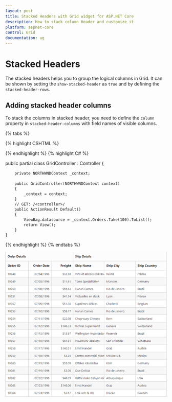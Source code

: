 ```yaml
---
layout: post
title: Stacked Headers with Grid widget for ASP.NET Core
description: How to stack column Header and customize it
platform: aspnet-core
control: Grid
documentation: ug
---
```


# Stacked Headers

The stacked headers helps you to group the logical columns in Grid. It can be shown by setting the `show-stacked-header` as `true` and by defining the `stacked-header-rows`.

## Adding stacked header columns

To stack the columns in stacked header, you need to define the `column` property in `stacked-header-columns` with field names of visible columns.

{% tabs %}

{% highlight CSHTML %}

<ej-grid id="FlatGrid" datasource="ViewBag.DataSource" show-stacked-header="true">
    <e-stacked-header-rows>
        <e-stacked-header-row>
            <e-stacked-header-columns>
                <e-stacked-header-column header-text="OrderDetails" column='@new List<string> {"OrderID","OrderDate","Freight"}'>
                </e-stacked-header-column>
                <e-stacked-header-column header-text="Ship Details" column='@new List<string> {"ShipName","ShipCity","ShipCountry"}'></e-stacked-header-column>
            </e-stacked-header-columns>
        </e-stacked-header-row>
    </e-stacked-header-rows>
    <e-columns>
        <e-column field="OrderID" is-primary-key="true" header-text="Order ID"></e-column>
        <e-column field="OrderDate" header-text="Order Date"  format="{0:MM/dd/yyyy}" text-align="Right"></e-column>
        <e-column field="Freight" header-text="Freight" text-align="Right" format="{0:C}"></e-column>
        <e-column field="ShipName" format="{0:c2}" header-text="Ship Name"></e-column>
        <e-column field="ShipCity" header-text="Ship City"></e-column>
        <e-column field="ShipCountry" header-text="Ship Country"></e-column>
    </e-columns>
</ej-grid>

{% endhighlight %}
{% highlight C# %}

 public partial class GridController : Controller
    {

        private NORTHWNDContext _context;

        public GridController(NORTHWNDContext context)
        {
            _context = context;
        }
        // GET: /<controller>/
        public ActionResult Default()
        {
            ViewBag.datasource = _context.Orders.Take(100).ToList();
            return View();
        }
    }


{% endhighlight  %}
{% endtabs %} 


![](Stackedheader_images/Stackedheader_img1.png)
